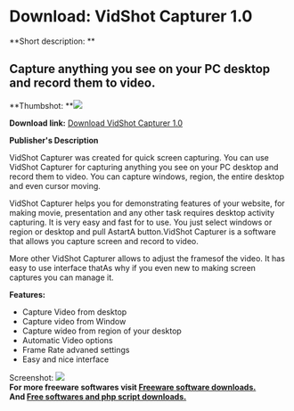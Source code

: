 # Download: VidShot Capturer 1.0

**Short description: **

## Capture anything you see on your PC desktop and record them to video.

  
**Thumbshot: **![](http://www.freewarefiles.com/screenshot/vidshotcapturer_md.gif)   
  
**Download link:** [Download VidShot Capturer 1.0](http://freesoftwares.boysofts.com/VidShot-Capturer_program_17041.html)  
  

**Publisher's Description**  
  

VidShot Capturer was created for quick screen capturing. You can use VidShot
Capturer for capturing anything you see on your PC desktop and record them to
video. You can capture windows, region, the entire desktop and even cursor
moving.

VidShot Capturer helps you for demonstrating features of your website, for
making movie, presentation and any other task requires desktop activity
capturing. It is very easy and fast for to use. You just select windows or
region or desktop and pull AstartA button.VidShot Capturer is a software that
allows you capture screen and record to video.

More other VidShot Capturer allows to adjust the framesof the video. It has
easy to use interface thatAs why if you even new to making screen captures you
can manage it.

**Features:**

  * Capture Video from desktop 
  * Capture video from Window 
  * Capture wideo from region of your desktop 
  * Automatic Video options 
  * Frame Rate advaned settings 
  * Easy and nice interface 

  
  
Screenshot: ![](http://www.freewarefiles.com/screenshot/vidshotcapturer.gif)  
**For more freeware softwares visit [Freeware software downloads.](http://freesoftwares.boysofts.com/)**   
**And [Free softwares and php script downloads.](http://www.boysofts.com/)**


